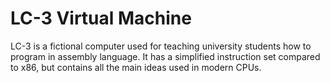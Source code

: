 # LC-3 Virtual Machine

LC-3 is a fictional computer used for teaching university students how to program in assembly language. It has a simplified instruction set compared to x86, but contains all the main ideas used in modern CPUs.
